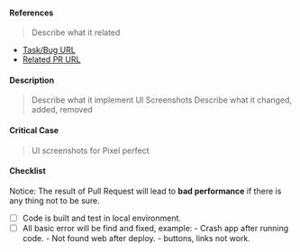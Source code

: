 #### References

> Describe what it related

- [Task/Bug URL]()
- [Related PR URL]()

#### Description

> Describe what it implement
> UI Screenshots
> Describe what it changed, added, removed

#### Critical Case

> UI screenshots for Pixel perfect

#### Checklist

Notice: The result of Pull Request will lead to **bad performance** if there is any thing not to be sure.

- [ ] Code is built and test in local environment.
- [ ] All basic error will be find and fixed, example:
        - Crash app after running code.
        - Not found web after deploy.
        - buttons, links not work.